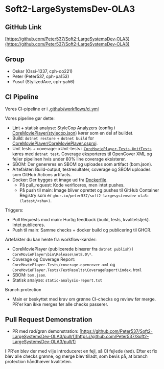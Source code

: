 # Soft2-LargeSystemsDev-OLA3

## GitHub Link

[https://github.com/Peter537/Soft2-LargeSystemsDev-OLA3](https://github.com/Peter537/Soft2-LargeSystemsDev-OLA3)

## Group

- Oskar (Ossi-1337, cph-oo221)
- Peter (Peter537, cph-pa153)
- Yusuf (StylizedAce, cph-ya56)

## CI Pipeline

Vores CI-pipeline er i [.github/workflows/ci.yml](.github/workflows/ci.yml)

Vores pipeline gør dette:

- Lint + statisk analyse: StyleCop Analyzers (config i [CoreMoviePlayer/stylecop.json](CoreMoviePlayer/stylecop.json)) kører som en del af buildet.
- Build: `dotnet restore` + `dotnet build` for [CoreMoviePlayer/CoreMoviePlayer.csproj](CoreMoviePlayer/CoreMoviePlayer.csproj).
- Unit tests + coverage: xUnit-tests i [`CoreMoviePlayer.Tests.UnitTests`](CoreMoviePlayer.Tests/UnitTests.cs) køres med `dotnet test`. Coverage eksporteres til OpenCover XML og fejler pipelinen hvis under 80% line coverage eksisterer.
- SBOM: Der genereres en SBOM og uploades som artifact (bom.json).
- Artefakter: Build-output, testresultater, coverage og SBOM uploades som GitHub Actions artifacts.
- Docker: Der bygges et image ud fra [Dockerfile](Dockerfile).
  - På pull_request: Kode verificeres, men intet pushes.
  - På push til main: Image bliver oprettet og pushes til GitHub Container Registry som er `ghcr.io/peter537/soft2-largesystemsdev-ola3:(latest/<sha>)`.

Triggers:

- Pull Requests mod main: Hurtig feedback (build, tests, kvalitetstjek). Intet publiceres.
- Push til main: Samme checks + docker build og publicering til GHCR.

Artefakter du kan hente fra workflow-kørsler:
- CoreMoviePlayer (publicerede binærer fra `dotnet publish`) i `CoreMoviePlayer\bin\Release\net8.0\*`.
- Coverage og Coverage Report: `CoreMoviePlayer.Tests/coverage.opencover.xml` og `CoreMoviePlayer.Tests\TestResults\CoverageReport\index.html`
- SBOM: `bom.json`.
- Statisk analyse: `static-analysis-report.txt`

Branch protection
- Main er beskyttet med krav om grønne CI-checks og review før merge. PR'er kan ikke merges før alle checks passerer.

## Pull Request Demonstration
- PR med rød/grøn demonstration: [https://github.com/Peter537/Soft2-LargeSystemsDev-OLA3/pull/1](https://github.com/Peter537/Soft2-LargeSystemsDev-OLA3/pull/1)

I PR'en blev der med vilje introduceret en fejl, så CI fejlede (rød). Efter et fix blev alle checks grønne, og merge blev tilladt, som bevis på, at branch protection håndhæver kvaliteten.
